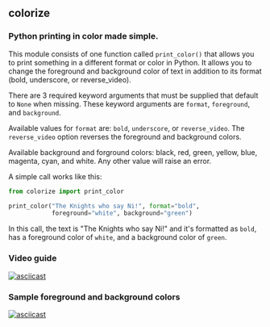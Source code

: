## colorize

### Python printing in color made simple.

This module consists of one function called `print_color()` that allows
you to print something in a different format or color in Python.
It allows you to change the foreground and background color of text in addition
to its format (bold, underscore, or reverse_video).

There are 3 required keyword arguments that must be supplied that default to
`None` when missing. These keyword arguments are `format`, `foreground`, and
`background`.

Available values for `format` are: `bold`, `underscore`, or `reverse_video`.
The `reverse_video` option reverses the foreground and background colors.

Available background and forground colors: black, red, green, yellow, blue, magenta, 
cyan, and white. Any other value will raise an error.

A simple call works like this:

```python
from colorize import print_color

print_color("The Knights who say Ni!", format="bold",
            foreground="white", background="green")
```

In this call, the text is "The Knights who say Ni!" and it's formatted as
`bold`, has a foreground color of `white`, and a background color of
`green`.

### Video guide

[![asciicast](https://asciinema.org/a/136416.png)](https://asciinema.org/a/136416)

### Sample foreground and background colors

[![asciicast](https://asciinema.org/a/136768.png)](https://asciinema.org/a/136768)
